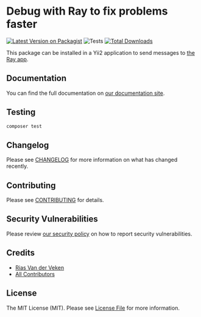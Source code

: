 # Debug with Ray to fix problems faster

[![Latest Version on Packagist](https://img.shields.io/packagist/v/spatie/yii-ray.svg?style=flat-square)](https://packagist.org/packages/spatie/yii-ray)
![Tests](https://github.com/spatie/yii-ray/workflows/Tests/badge.svg)
[![Total Downloads](https://img.shields.io/packagist/dt/spatie/yii-ray.svg?style=flat-square)](https://packagist.org/packages/spatie/yii-ray)

This package can be installed in a Yii2 application to send messages to [the Ray app](https://myray.app).

## Documentation

You can find the full documentation on [our documentation site](https://spatie.be/docs/ray).

## Testing

``` bash
composer test
```

## Changelog

Please see [CHANGELOG](CHANGELOG.md) for more information on what has changed recently.

## Contributing

Please see [CONTRIBUTING](.github/CONTRIBUTING.md) for details.

## Security Vulnerabilities

Please review [our security policy](../../security/policy) on how to report security vulnerabilities.

## Credits

- [Rias Van der Veken](https://github.com/riasvdv)
- [All Contributors](../../contributors)

## License

The MIT License (MIT). Please see [License File](LICENSE.md) for more information.
